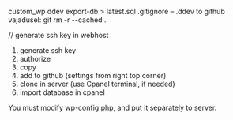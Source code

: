 custom_wp ddev export-db > latest.sql
.gitignore – .ddev
to github
vajadusel: git rm -r --cached .

// generate ssh key in webhost

1. generate ssh key
2. authorize
3. copy
4. add to github (settings from right top corner)
5. clone in server (use Cpanel terminal, if needed)
6. import database in cpanel

You must modify wp-config.php, and put it separately to server.
